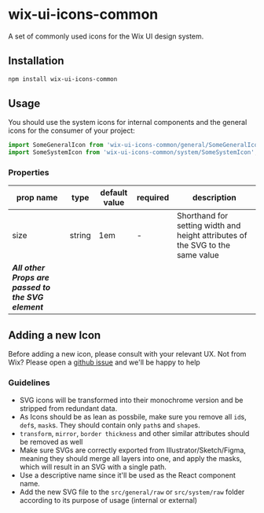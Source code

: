 # wix-ui-icons-common
A set of commonly used icons for the Wix UI design system.

## Installation

```bash
npm install wix-ui-icons-common
```

## Usage

You should use the system icons for internal components and the general icons for the consumer of your project:
```jsx
import SomeGeneralIcon from 'wix-ui-icons-common/general/SomeGeneralIcon';
import SomeSystemIcon from 'wix-ui-icons-common/system/SomeSystemIcon';
```

### Properties

| prop name | type | default value | required | description |
|----------|----------|--------------|------------|-------------|
| size | string | 1em | - | Shorthand for setting width and height attributes of the SVG to the same value |
| ***All other Props are passed to the SVG element*** | | | | |

## Adding a new Icon

Before adding a new icon, please consult with your relevant UX. Not from Wix? Please open a [github issue](https://github.com/wix/wix-ui/issues/new) and we'll be happy to help

### Guidelines
* SVG icons will be transformed into their monochrome version and be stripped from redundant data.
* As Icons should be as lean as possbile, make sure you remove all `id`s, `def`s, `mask`s. They should contain only `path`s and `shape`s.
* `transform`, `mirror`, `border thickness` and other similar attributes should be removed as well
* Make sure SVGs are correctly exported from Illustrator/Sketch/Figma, meaning they should merge all layers into one, and apply the masks, which will result in an SVG with a single path.
* Use a descriptive name since it'll be used as the React component name.
* Add the new SVG file to the `src/general/raw` or `src/system/raw` folder according to its purpose of usage (internal or external)
